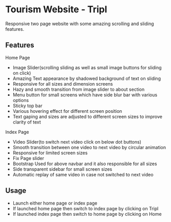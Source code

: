 # Tourism Website - Tripl
Responsive two page website with some amazing scrolling and sliding features.

## Features
Home Page
- Image Slider(scrolling sliding as well as small image buttons for sliding on click)
- Amazing Text appearance by shadowed background of text on sliding
- Responsive for all sizes and dimension screens
- Hazy and smooth transition from image slider to about section
- Menu button for small screens which have side blur bar with various options
- Sticky top bar
- Various hovering effect for different screen position
- Text gaping and sizes are adjusted to different screen sizes to improve clarity of text

Index Page
- Video Slider(to switch next video click on below dot buttons)
- Smooth transition between one video to next video by circular animation
- Responsive for limited screen sizes
- Fix Page slider
- Bootstrap Used for above navbar and it also responsible for all sizes
- Side transparent sidebar for small screen sizes
- Automatic replay of same video in case not switched to next video

## Usage
- Launch either home page or index page
- If launched home page then switch to index page by clicking on Tripl
- If launched index page then switch to home page by clicking on Home
